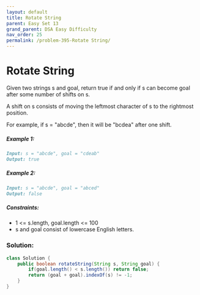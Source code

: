 ```yaml
---
layout: default
title: Rotate String
parent: Easy Set 13
grand_parent: DSA Easy Difficulty
nav_order: 25
permalink: /problem-395-Rotate String/
---
```

# Rotate String
Given two strings s and goal, return true if and only if s can become goal after some number of shifts on s.

A shift on s consists of moving the leftmost character of s to the rightmost position.

For example, if s = "abcde", then it will be "bcdea" after one shift.

##### Example 1:
```markdown
Input: s = "abcde", goal = "cdeab"
Output: true
```
##### Example 2:
```markdown
Input: s = "abcde", goal = "abced"
Output: false
```
##### Constraints:
* 1 <= s.length, goal.length <= 100
* s and goal consist of lowercase English letters.

### Solution:
```java
class Solution {
    public boolean rotateString(String s, String goal) {
        if(goal.length() < s.length()) return false;
        return (goal + goal).indexOf(s) != -1;
    }
}
```